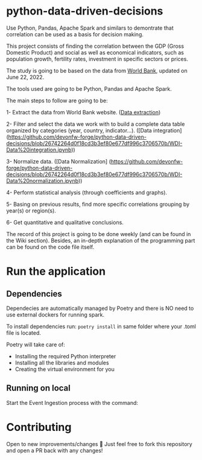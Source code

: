 # python-data-driven-decisions
Use Python, Pandas, Apache Spark and similars to demontrate that correlation can be used as a basis for decision making.

This project consists of finding the correlation between the GDP (Gross Domestic Product) and social as well as economical indicators, such as population growth, fertility rates, investment in specific sectors or prices.

The study is going to be based on the data from [World Bank](https://www.worldbank.org/en/home), updated on June 22, 2022.

The tools used are going to be Python, Pandas and Apache Spark.

The main steps to follow are going to be:

1- Extract the data from World Bank website. ([Data extraction](https://github.com/devonfw-forge/python-data-driven-decisions/blob/main-the-big-three/Data%20extraction.ipynb))

2- Filter and select the data we work with to build a complete data table organized by categories (year, country, indicator...). ([Data integration] (https://github.com/devonfw-forge/python-data-driven-decisions/blob/26742264d0f18cd3b3ef80e677df996c3706570b/WDI-Data%20integration.ipynb))

3- Normalize data. ([Data Normalization] (https://github.com/devonfw-forge/python-data-driven-decisions/blob/26742264d0f18cd3b3ef80e677df996c3706570b/WDI-Data%20normalization.ipynb))

4- Perform statistical analysis (through coefficients and graphs).

5- Basing on previous results, find more specific correlations grouping by year(s) or region(s).

6- Get quantitative and qualitative conclusions. 


The record of this project is going to be done weekly (and can be found in the Wiki section). Besides, an in-depth explanation of the programming part can be found on the code file itself.

# Run the application
## Dependencies
Dependecies are automatically managed by Poetry and there is NO need to use external dockers for running spark.

To install dependencies run: `poetry install` in same folder where your .toml file is located. 

Poetry will take care of:

- Installing the required Python interpreter
- Installing all the libraries and modules
- Creating the virtual environment for you
## Running on local
Start the Event Ingestion process with the command:

# Contributing
Open to new improvements/changes 🚀 Just feel free to fork this repository and open a PR back with any changes!
